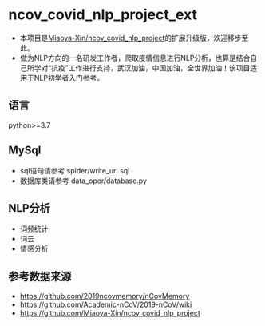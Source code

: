 # ncov_covid_nlp_project_ext
* 本项目是[Miaoya-Xin/ncov_covid_nlp_project](https://github.com/Miaoya-Xin/ncov_covid_nlp_project)的扩展升级版，欢迎移步至此。
* 做为NLP方向的一名研发工作者，爬取疫情信息进行NLP分析，也算是结合自己所学对“抗疫”工作进行支持，武汉加油，中国加油，全世界加油！该项目适用于NLP初学者入门参考。

## 语言
python>=3.7

## MySql
* sql语句请参考 spider/write_url.sql</br>
* 数据库类请参考 data_oper/database.py</br>

## NLP分析
* 词频统计</br>
* 词云</br>
* 情感分析</br>

## 参考数据来源
* https://github.com/2019ncovmemory/nCovMemory</br>
* https://github.com/Academic-nCoV/2019-nCoV/wiki</br>
* https://github.com/Miaoya-Xin/ncov_covid_nlp_project</br>
